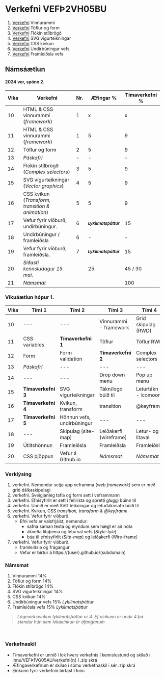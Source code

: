 #  Verkefni VEFÞ2VH05BU

1. [Verkefni](Verkefni-1/) Vinnurammi 
2. [Verkefni](Verkefni-2/) Töflur og form
3. [Verkefni](Verkefni-3/) Flókin stílbrögð
4. [Verkefni](Verkefni-4/) SVG vigurteikningar
5. [Verkefni](Verkefni-5/) CSS kvikun
6. [Verkefni](Verkefni-6/) Undirbúningur vefs
7. [Verkefni](Verkefni-7/) Framleiðsla vefs

## Námsáætlun

#### 2024 vor, spönn 2. 

| Vika  | Verkefni  | Nr. | Æfingar % | Tímaverkefni % |
|---|---|---|---|---|
| 10  | HTML & CSS vinnurammi (_framework_)  | 1 | x | x 
| 11  | HTML & CSS vinnurammi (_framework_)  | 1 | 5 | 9 |
| 12  | Töflur og form  | 2 | 5 | 9 |
| 13  | _Páskafrí_ | - | - | - |
| 14  | Flókin stílbrögð (_Complex selectors_) | 3 | 5 | 9 |
| 15  | SVG vigurteikningar (_Vector graphics_) | 4 | 5 | 9 |
| 16  | CSS kvikun (_Transform, transition & animation_) | 5 | 5 | 9 |
| 17  | Vefur fyrir viðburð, undirbúningur. | 6 | <sub> **_Lykilmatsþáttur_** </sub> | 15  |
| 18  | Undirbúningur / framleiðsla | 6 | - | - |
| 19  | Vefur fyrir viðburð, framleiðsla. | 7 | <sub> **_Lykilmatsþáttur_** </sub>  | 15  |
| 20 | _Síðasti kennsludagur 15. maí_. | | 25 | 45 / 30  |
| 21 | _Námsmat_ |   |   | 100  |

### Vikuáætlun hópur 1.

| Vika | Tími 1  | Tími 2 | Tími 3 | Tími 4 | 
| --- | --- | --- | --- | --- | 
| 10 | --- | --- |  Vinnurammi - framework| Grid skipulag (RWD) |
| 11 | CSS variables | **Tímaverkefni 1** | Töflur | Töflur RWD |
| 12 | Form | Form validation | **Tímaverkefni 2** | Complex selectors 
| 13 | _Páskafrí_ | --- | --- | --- |
| 14 | --- | --- | Drop down menu | Pop up menu | 
| 15 | **Tímaverkefni 3** | SVG vigurteikningar | Tákn/logo búið til | Leturtákn - Icomoon |  
| 16 | **Tímaverkefni 4** | Kvikun, transform | transition | @keyframe | 
| 17 | **Tímaverkefni 5** |  Hönnun vefs, undirbúningur | --- | --- |
| 18 | --- | Skipulag (site-map) | Leiðakerfi (wireframe) | Letur- og litaval |    
| 19 | Útlitshönnun | Framleiðsla | Framleiðsla | Framleiðsla |
| 20 | CSS þjöppun | Vefur á Github.io | _Námsmat_ | _Námsmat_ |

### Verklýsing

1. verkefni. Nemendur setja upp veframma (_web framework_) sem er með grid dálkaskipulagi
1. verkefni. Sveigjanleg tafla og form sett í veframmann
1. verkefni. Efnisyfirlit er sett í fellilista og spretti gluggi búinn til 
1. verkefni. Unnið er með SVG teikningar og leturtáknsafn búið til 
1. verkefni. Kvikun, CSS _transition, transform & @keyframe_ 
1. verkefni. Vefur fyrir viðburð. 
   * Efni vefs er valsfrjálst, nemendur:
      * safna saman texta og myndum sem hægt er að nota
      * ákveða litaþema og leturval vefs (_Style-tyle_)
      * búa til efnisyfirlit (_Site-map_) og leiðakerfi (Wire-frame)
1. verkefni. Vefur fyrir viðburð. 
      * framleiðsla og frágangur
      * Vefur er birtur á https://(user).github.io/(subdomain)

 ### Námsmat

1. Vinnurammi 14%
2. Töflur og form 14%
3. Flókin stílbrögð 14%
4. SVG vigurteikningar 14%
5. CSS kvikun 14%
6. Undirbúningur vefs 15% _Lykilmatsþáttur_
7. Framleiðsla vefs 15% _Lykilmatsþáttur_

> _Lágmarkseinkun lykilmatsþáttar er 4. Ef einkunn er undir 4 þá stendur hún sem lokaeinkun úr áfanganum_

<p>&nbsp;</p>

### Verkefnaskil 

-  Tímaverkefni er unnið í lok hvers verkefnis í kennslustund og skilað í Innu/VEFÞ1VG05AU/verkefni{n} í .zip skrá
-  Æfingaverkefnum er skilað í sömu verkefnaskil í sér .zip skrá
-  Einkunn fyrir verkefnin birtast í Innu

<!--
#### 2024 vor, spönn 1. 

| Vika  | Verkefni  | Nr. | Æfingar % | Tímaverkefni % |
|---|---|---|---|---|
| 1  | HTML & CSS vinnurammi (_framework_)  | 1 | x | x 
| 2  | HTML & CSS vinnurammi (_framework_)  | 1 | 6 | 8 |
| 3  | Töflur og form  | 2 | 6 | 8 |
| 4  | Flókin stílbrögð (_Complex selectors_) | 3 | 6 | 8 |
| 5  | SVG vigurteikningar (_Vector graphics_) | 4 | 6 | 8 |
| 6  | CSS kvikun (_Transform, transition & animation_) | 5 | 6 | 8 |
| 7  | Vefur fyrir viðburð, undirbúningur. | 6 | <sub> **_Lykilmatsþáttur_** </sub> | 15  |
| 8  | Vefur fyrir viðburð, framleiðsla. | 7 | <sub> **_Lykilmatsþáttur_** </sub>  | 15  |
| 9 | _Síðasti  kennsludagur 29. febrúar_. | | 30 | 40 / 30  |
| 10 | _Námsmat_ |   |   | 100  |
-->
   
   

